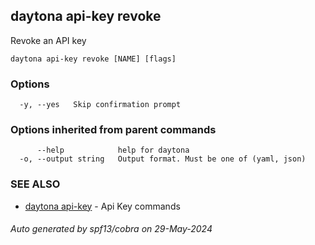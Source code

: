 ## daytona api-key revoke

Revoke an API key

```
daytona api-key revoke [NAME] [flags]
```

### Options

```
  -y, --yes   Skip confirmation prompt
```

### Options inherited from parent commands

```
      --help            help for daytona
  -o, --output string   Output format. Must be one of (yaml, json)
```

### SEE ALSO

* [daytona api-key](daytona_api-key.md)	 - Api Key commands

###### Auto generated by spf13/cobra on 29-May-2024
